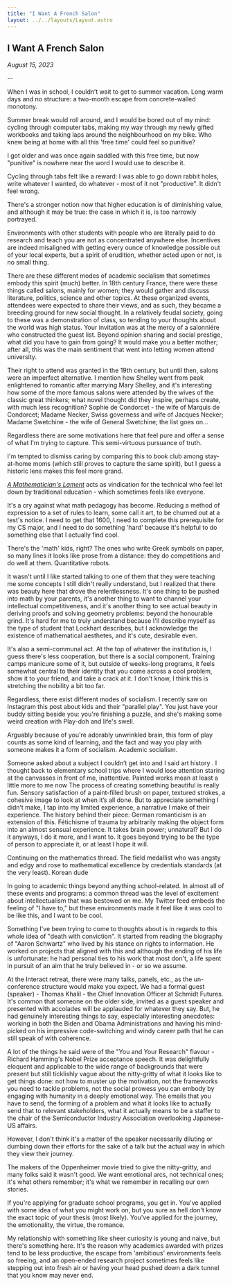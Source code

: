 ```yaml
---
title: "I Want A French Salon"
layout: ../../layouts/Layout.astro
---
```


<h2>I Want A French Salon</h2>
<p><i>August 15, 2023</i></p>

--


When I was in school, I couldn’t wait to get to summer vacation. Long warm days and no structure: a two-month escape from concrete-walled monotony.

Summer break would roll around, and I would be bored out of my mind: cycling through computer tabs, making my way through my newly gifted workbooks and taking laps around the neighbourhood on my bike. Who knew being at home with all this 'free time' could feel so punitive?

I got older and was once again saddled with this free time, but now "punitive" is nowhere near the word I would use to describe it.

Cycling through tabs felt like a reward: I was able to go down rabbit holes, write whatever I wanted, do whatever - most of it not "productive". It didn't feel wrong.

There's a stronger notion now that higher education is of diminishing value, and although it may be true: the case in which it is, is too narrowly portrayed.

Environments with other students with people who are literally paid to do research and teach you are not as concentrated anywhere else. Incentives are indeed misaligned with getting every ounce of knowledge possible out of your local experts, but a spirit of erudition, whether acted upon or not, is no small thing.

There are these different modes of academic socialism that sometimes embody this spirit (much) better. In 18th century France, there were these things called salons, mainly for women; they would gather and discuss literature, politics, science and other topics. At these organized events, attendees were expected to share their views, and as such, they became a breeding ground for new social thought. In a relatively feudal society, going to these was a demonstration of class, so tending to your thoughts about the world was high status. Your invitation was at the mercy of a salonniére who constructed the guest list. Beyond opinion sharing and social prestige, what did you have to gain from going? It would make you a better mother; after all, this was the main sentiment that went into letting women attend university.

Their right to attend was granted in the 19th century, but until then, salons were an imperfect alternative. I mention how Shelley went from peak enlightened to romantic after marrying Mary Shelley, and it's interesting how some of the more famous salons were attended by the wives of the classic great thinkers; what novel thought did they inspire, perhaps create, with much less recognition? Sophie de Condorcet - the wife of Marquis de Condorcet; Madame Necker, Swiss governess and wife of Jacques Necker; Madame Swetchine - the wife of General Swetchine; the list goes on...

Regardless there are some motivations here that feel pure and offer a sense of what I'm trying to capture. This semi-virtuous pursuance of truth.

I'm tempted to dismiss caring by comparing this to book club among stay-at-home moms (which still proves to capture the same spirit), but I guess a historic lens makes this feel more grand.

[*A Mathematician's Lament*](https://www.maa.org/external_archive/devlin/LockhartsLament.pdf) acts as vindication for the technical who feel let down by traditional education - which sometimes feels like everyone.

It's a cry against what math pedagogy has become. Reducing a method of expression to a set of rules to learn, some call it art, to be churned out at a test's notice. I need to get that 1600, I need to complete this prerequisite for my CS major, and I need to do something 'hard' because it's helpful to do something else that I actually find cool.

There's the 'math' kids, right? The ones who write Greek symbols on paper, so many lines it looks like prose from a distance: they do competitions and do well at them. Quantitative robots.

It wasn't until I like started talking to one of them that they were teaching me some concepts I still didn't really understand, but I realized that there was beauty here that drove the relentlessness. It's one thing to be pushed into math by your parents, it's another thing to want to channel your intellectual competitiveness, and it's another thing to see actual beauty in deriving proofs and solving geometry problems: beyond the honourable grind. It's hard for me to truly understand because I'll describe myself as the type of student that Lockhart describes, but I acknowledge the existence of mathematical aesthetes, and it's cute, desirable even.

It's also a semi-communal act. At the top of whatever the institution is, I guess there's less cooperation, but there is a social component. Training camps manicure some of it, but outside of weeks-long programs, it feels somewhat central to their identity that you come across a cool problem, show it to your friend, and take a crack at it. I don't know, I think this is stretching the nobility a bit too far.

Regardless, there exist different modes of socialism. I recently saw on Instagram this post about kids and their "parallel play". You just have your buddy sitting beside you: you're finishing a puzzle, and she's making some weird creation with Play-doh and life's swell.

Arguably because of you're adorably unwrinkled brain, this form of play counts as some kind of learning, and the fact and way you play with someone makes it a form of socialism. Academic socialism.

Someone asked about a subject I couldn’t get into and I said art history . I thought back to elementary school trips where I would lose attention staring at the canvasses in front of me, inattentive. Painted works mean at least a little more to me now The process of creating something beautiful is really fun. Sensory satisfaction of a paint-filled brush on paper, textured strokes, a cohesive image to look at when it’s all done. But to appreciate something I didn’t make, I tap into my limited experience, a narrative I make of their experience. The history behind their piece: German romanticism is an extension of this. Fétichisme of trauma by arbitrarily making the object form into an almost sensual experience. It takes brain power; unnatural? But I do it anyways, I do it more, and I want to. It goes beyond trying to be the type of person to appreciate it, or at least I hope it will.

Continuing on the mathematics thread. The field medallist who was angsty and edgy and rose to mathematical excellence by credentials standards (at the very least). Korean dude

In going to academic things beyond anything school-related. In almost all of these events and programs: a common thread was the level of excitement about intellectualism that was bestowed on me. My Twitter feed embeds the feeling of "I have to," but these environments made it feel like it was cool to be like this, and I want to be cool.

Something I've been trying to come to thoughts about is in regards to this whole idea of "death with conviction". It started from reading the biography of "Aaron Schwartz" who lived by his stance on rights to information. He worked on projects that aligned with this and although the ending of his life is unfortunate: he had personal ties to his work that most don't, a life spent in pursuit of an aim that he truly believed in - or so we assume.

At the Interact retreat, there were many talks, panels, etc., as the un-conference structure would make you expect. We had a formal guest (speaker) - Thomas Khalil - the Chief Innovation Officer at Schmidt Futures. It's common that someone on the older side, invited as a guest speaker and presented with accolades will be applauded for whatever they say. But, he had genuinely interesting things to say, especially interesting anecdotes: working in both the Biden and Obama Administrations and having his mind-picked on his impressive code-switching and windy career path that he can still speak of with coherence.

A lot of the things he said were of the "You and Your Research" flavour - Richard Hamming's Nobel Prize acceptance speech. It was delightfully eloquent and applicable to the wide range of backgrounds that were present but still ticklishly vague about the nitty-gritty of what it looks like to get things done: not how to muster up the motivation, not the frameworks you need to tackle problems, not the social prowess you can embody by engaging with humanity in a deeply emotional way. The emails that you have to send, the forming of a problem and what it looks like to actually send that to relevant stakeholders, what it actually means to be a staffer to the chair of the Semiconductor Industry Association overlooking Japanese-US affairs.

However, I don't think it's a matter of the speaker necessarily diluting or dumbing down their efforts for the sake of a talk but the actual way in which they view their journey.

The makers of the Oppenheimer movie tried to give the nitty-gritty, and many folks said it wasn't good. We want emotional arcs, not technical ones; it's what others remember; it's what we remember in recalling our own stories.

If you're applying for graduate school programs, you get in. You've applied with some idea of what you might work on, but you sure as hell don't know the exact topic of your thesis (most likely). You've applied for the journey, the emotionality, the virtue, the romance.

My relationship with something like sheer curiosity is young and naive, but there's something here. It's the reason why academics awarded with prizes tend to be less productive, the escape from 'ambitious' environments feels so freeing, and an open-ended research project sometimes feels like stepping out into fresh air or having your head pushed down a dark tunnel that you know may never end.



